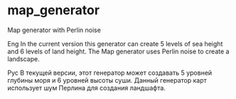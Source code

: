 # map_generator
Map generator with Perlin noise

Eng
In the current version this generator can create 5 levels of sea height and 6 levels of land height. The Map generator uses Perlin noise to create a landscape.

Рус
В текущей версии, этот генератор может создавать 5 уровней глубины моря и 6 уровней высоты суши. Данный генератор карт использует шум Перлина для создания ландшафта.

